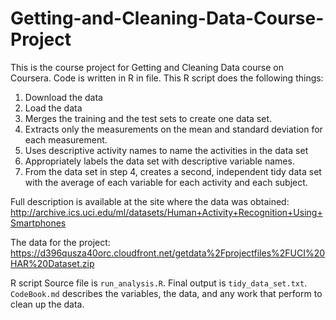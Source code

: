 # Getting-and-Cleaning-Data-Course-Project
This is the course project for Getting and Cleaning Data course on Coursera. Code is written in R in file. This R script does the following things:
1. Download the data
2. Load the data
3. Merges the training and the test sets to create one data set.
4. Extracts only the measurements on the mean and standard deviation for each measurement.
5. Uses descriptive activity names to name the activities in the data set
6. Appropriately labels the data set with descriptive variable names.
7. From the data set in step 4, creates a second, independent tidy data set with the average of each variable for each activity and each subject.

Full description is available at the site where the data was obtained:
http://archive.ics.uci.edu/ml/datasets/Human+Activity+Recognition+Using+Smartphones

The data for the project:
https://d396qusza40orc.cloudfront.net/getdata%2Fprojectfiles%2FUCI%20HAR%20Dataset.zip

R script Source file is `run_analysis.R`. 
Final output is `tidy_data_set.txt`.
`CodeBook.md` describes the variables, the data, and any work that perform to clean up the data.

